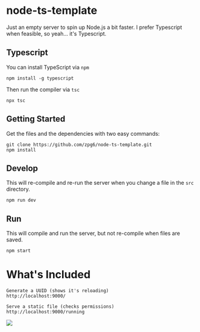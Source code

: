# node-ts-template

Just an empty server to spin up Node.js a bit faster.
I prefer Typescript when feasible, so yeah... it's Typescript.

## Typescript

You can install TypeScript via `npm`

```
npm install -g typescript
```

Then run the compiler via `tsc`

```
npx tsc
```

## Getting Started

Get the files and the dependencies with two easy commands:

```
git clone https://github.com/zpg6/node-ts-template.git
npm install
```

## Develop

This will re-compile and re-run the server when you change a file in the `src` directory.

```
npm run dev
```

## Run

This will compile and run the server, but not re-compile when files are saved.

```
npm start
```

# What's Included

```
Generate a UUID (shows it's reloading)
http://localhost:9000/

Serve a static file (checks permissions)
http://localhost:9000/running
```

![](http://zachgrimaldi.com/node-ts-template-demo.png)
